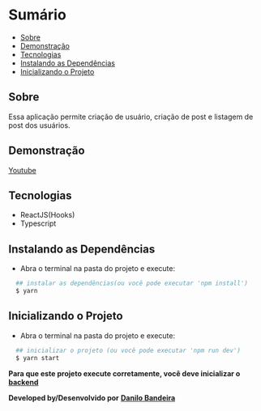 # Sumário
- [Sobre](#-Sobre)
- [Demonstração](#-Demonstração)
- [Tecnologias](#-Tecnologias)
- [Instalando as Dependências](#-Instalando-as-Dependências)
- [Inicializando o Projeto](#-Inicializando-o-Projeto)

## Sobre
Essa aplicação permite criação de usuário, criação de post e listagem de post dos usuários.

## Demonstração
<a href='https://youtu.be/G9QQhwO7iSI'>Youtube</a>

## Tecnologias
- ReactJS(Hooks)
- Typescript

## Instalando as Dependências
- Abra o terminal na pasta do projeto e execute:
```bash
  ## instalar as dependências(ou você pode executar 'npm install')
  $ yarn
```

## Inicializando o Projeto
- Abra o terminal na pasta do projeto e execute:
```bash
  ## inicializar o projeto (ou você pode executar 'npm run dev')
  $ yarn start
```

**Para que este projeto execute corretamente, você deve inicializar o <a href='https://github.com/danilobandeira29/growth-tech-backend'>backend</a>**

**Developed by/Desenvolvido por**
<a href="https://www.linkedin.com/in/danilo-bandeira-4411851a4/">**Danilo Bandeira</a>**
